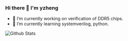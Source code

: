 ### Hi there 👋 I'm yzheng

- 🔭 I’m currently working on verification of DDR5 chips.
- 🌱 I’m currently learning systemverilog, python.

![Github Stats](https://github-readme-stats.vercel.app/api?username=zheng-yijia&show_icons=true)


<!--
**zheng-yijia/zheng-yijia** is a ✨ _special_ ✨ repository because its `README.md` (this file) appears on your GitHub profile.

Here are some ideas to get you started:

- 🔭 I’m currently working on verification of DDR5 chips.
- 🌱 I’m currently learning systemverilog, python.
- 👯 I’m looking to collaborate on ...
- 🤔 I’m looking for help with ...
- 💬 Ask me about ...
- 📫 How to reach me: ...
- 😄 Pronouns: ...
- ⚡ Fun fact: ...
-->
